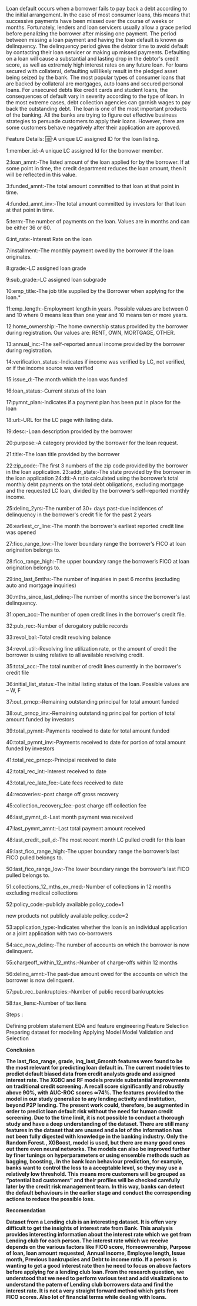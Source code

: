 Loan default occurs when a borrower fails to pay back a debt according to the initial arrangement. In the case of most consumer loans, this means that successive payments have been missed over the course of weeks or months. Fortunately, lenders and loan servicers usually allow a grace period before penalizing the borrower after missing one payment. The period between missing a loan payment and having the loan default is known as delinquency. The delinquency period gives the debtor time to avoid default by contacting their loan servicer or making up missed payments. Defaulting on a loan will cause a substantial and lasting drop in the debtor's credit score, as well as extremely high interest rates on any future loan. For loans secured with collateral, defaulting will likely result in the pledged asset being seized by the bank. The most popular types of consumer loans that are backed by collateral are mortgages, auto loans and secured personal loans. For unsecured debts like credit cards and student loans, the consequences of default vary in severity according to the type of loan. In the most extreme cases, debt collection agencies can garnish wages to pay back the outstanding debt. The loan is one of the most important products of the banking. All the banks are trying to figure out effective business strategies to persuade customers to apply their loans. However, there are some customers behave negatively after their application are approved.

Feature Details: :id:-A unique LC assigned ID for the loan listing.

1:member_id:-A unique LC assigned Id for the borrower member.

2:loan_amnt:-The listed amount of the loan applied for by the borrower. If at some point in time, the credit department reduces the loan amount, then it will be reflected in this value.

3:funded_amnt:-The total amount committed to that loan at that point in time.

4:funded_amnt_inv:-The total amount committed by investors for that loan at that point in time.

5:term:-The number of payments on the loan. Values are in months and can be either 36 or 60.

6:int_rate:-Interest Rate on the loan

7:installment:-The monthly payment owed by the borrower if the loan originates.

8:grade:-LC assigned loan grade

9:sub_grade:-LC assigned loan subgrade

10:emp_title:-The job title supplied by the Borrower when applying for the loan.*

11:emp_length:-Employment length in years. Possible values are between 0 and 10 where 0 means less than one year and 10 means ten or more years.

12:home_ownership:-The home ownership status provided by the borrower during registration. Our values are: RENT, OWN, MORTGAGE, OTHER.

13:annual_inc:-The self-reported annual income provided by the borrower during registration.

14:verification_status:-Indicates if income was verified by LC, not verified, or if the income source was verified

15:issue_d:-The month which the loan was funded

16:loan_status:-Current status of the loan

17:pymnt_plan:-Indicates if a payment plan has been put in place for the loan

18:url:-URL for the LC page with listing data.

19:desc:-Loan description provided by the borrower

20:purpose:-A category provided by the borrower for the loan request.

21:title:-The loan title provided by the borrower

22:zip_code:-The first 3 numbers of the zip code provided by the borrower in the loan application. 23:addr_state:-The state provided by the borrower in the loan application 24:dti:-A ratio calculated using the borrower’s total monthly debt payments on the total debt obligations, excluding mortgage and the requested LC loan, divided by the borrower’s self-reported monthly income.

25:delinq_2yrs:-The number of 30+ days past-due incidences of delinquency in the borrower's credit file for the past 2 years

26:earliest_cr_line:-The month the borrower's earliest reported credit line was opened

27:fico_range_low:-The lower boundary range the borrower’s FICO at loan origination belongs to.

28:fico_range_high:-The upper boundary range the borrower’s FICO at loan origination belongs to.

29:inq_last_6mths:-The number of inquiries in past 6 months (excluding auto and mortgage inquiries)

30:mths_since_last_delinq:-The number of months since the borrower's last delinquency.

31:open_acc:-The number of open credit lines in the borrower's credit file.

32:pub_rec:-Number of derogatory public records

33:revol_bal:-Total credit revolving balance

34:revol_util:-Revolving line utilization rate, or the amount of credit the borrower is using relative to all available revolving credit.

35:total_acc:-The total number of credit lines currently in the borrower's credit file

36:initial_list_status:-The initial listing status of the loan. Possible values are – W, F

37:out_prncp:-Remaining outstanding principal for total amount funded

38:out_prncp_inv:-Remaining outstanding principal for portion of total amount funded by investors

39:total_pymnt:-Payments received to date for total amount funded

40:total_pymnt_inv:-Payments received to date for portion of total amount funded by investors

41:total_rec_prncp:-Principal received to date

42:total_rec_int:-Interest received to date

43:total_rec_late_fee:-Late fees received to date

44:recoveries:-post charge off gross recovery

45:collection_recovery_fee:-post charge off collection fee

46:last_pymnt_d:-Last month payment was received

47:last_pymnt_amnt:-Last total payment amount received

48:last_credit_pull_d:-The most recent month LC pulled credit for this loan

49:last_fico_range_high:-The upper boundary range the borrower’s last FICO pulled belongs to.

50:last_fico_range_low:-The lower boundary range the borrower’s last FICO pulled belongs to.

51:collections_12_mths_ex_med:-Number of collections in 12 months excluding medical collections

52:policy_code:-publicly available policy_code=1

new products not publicly available policy_code=2

53:application_type:-Indicates whether the loan is an individual application or a joint application with two co-borrowers

54:acc_now_delinq:-The number of accounts on which the borrower is now delinquent.

55:chargeoff_within_12_mths:-Number of charge-offs within 12 months

56:delinq_amnt:-The past-due amount owed for the accounts on which the borrower is now delinquent.

57:pub_rec_bankruptcies:-Number of public record bankruptcies

58:tax_liens:-Number of tax liens


Steps :

Defining problem statement
EDA and feature engineering
Feature Selection
Preparing dataset for modeling
Applying Model
Model Validation and Selection

<b>Conclusion<br>

The last_fico_range, grade, inq_last_6month features were found to be the most relevant for predicting loan default in. The current model tries to predict default biased data from credit analysts grade and assigned interest rate. The XGBC and RF models provide substantial improvements on traditional credit screening. A recall score significantly and robustly above 90%, with AUC-ROC scores ≃74%. The features provided to the model in our study generalize to any lending activity and institution, beyond P2P lending. The present work could, therefore, be augmented in order to predict loan default risk without the need for human credit screening.
Due to the time limit, it is not possible to conduct a thorough study and have a deep understanding of the dataset. There are still many features in the dataset that are unused and a lot of the information has not been fully digested with knowledge in the banking industry.
Only the Random Forest., XGBoost, model is used, but there are many good ones out there even neural networks. The models can also be improved further by finer tunings on hyperparameters or using ensemble methods such as bagging, boosting,.
In the bank loan behaviour prediction, for example, banks want to control the loss to a acceptable level, so they may use a relatively low threshold. This means more customers will be grouped as “potential bad customers” and their profiles will be checked carefully later by the credit risk management team. In this way, banks can detect the default behaviours in the earlier stage and conduct the corresponding actions to reduce the possible loss.
<br>

<b>Recomendation<br>

Dataset from a Lending club is an interesting dataset. It is offen very difficult to get the insights of interest rate from Bank. This analysis provides interesting information about the interest rate which we get from Lending club for each person. The interest rate which we receive depends on the various factors like FICO score, Homeownership, Purpose of loan, loan amount requested, Annual income, Employee length, Issue month, Previous bankrupcies and Debt to income ratio. If a person is wanting to get a good interest rate then he need to focus on above factors before applying for a lending club loan. From the research question, we understood that we need to perform various test and add visalizations to understand the patern of Lending club borrowers data and find the interest rate. It is not a very straight forward method which gets from FICO scores. Also lot of financial terms while dealing with loans.
